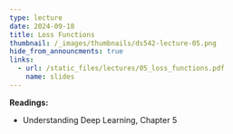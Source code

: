 ```yaml
---
type: lecture
date: 2024-09-18
title: Loss Functions
thumbnail: /_images/thumbnails/ds542-lecture-05.png
hide_from_announcments: true
links:
  - url: /static_files/lectures/05_loss_functions.pdf
    name: slides
---
```

**Readings:**
- Understanding Deep Learning, Chapter 5

